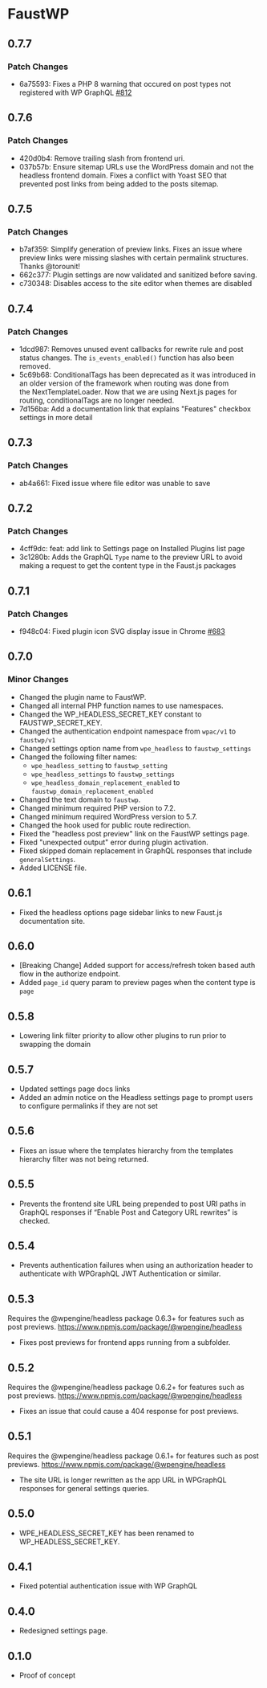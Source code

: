 # FaustWP

## 0.7.7

### Patch Changes

- 6a75593: Fixes a PHP 8 warning that occured on post types not registered with WP GraphQL [#812](https://github.com/wpengine/faustjs/pull/812)

## 0.7.6

### Patch Changes

- 420d0b4: Remove trailing slash from frontend uri.
- 037b57b: Ensure sitemap URLs use the WordPress domain and not the headless frontend domain. Fixes a conflict with Yoast SEO that prevented post links from being added to the posts sitemap.

## 0.7.5

### Patch Changes

- b7af359: Simplify generation of preview links. Fixes an issue where preview links were missing slashes with certain permalink structures. Thanks @torounit!
- 662c377: Plugin settings are now validated and sanitized before saving.
- c730348: Disables access to the site editor when themes are disabled

## 0.7.4

### Patch Changes

- 1dcd987: Removes unused event callbacks for rewrite rule and post status changes. The `is_events_enabled()` function has also been removed.
- 5c69b68: ConditionalTags has been deprecated as it was introduced in an older version of the framework when routing was done from the NextTemplateLoader. Now that we are using Next.js pages for routing, conditionalTags are no longer needed.
- 7d156ba: Add a documentation link that explains "Features" checkbox settings in more detail

## 0.7.3

### Patch Changes

- ab4a661: Fixed issue where file editor was unable to save

## 0.7.2

### Patch Changes

- 4cff9dc: feat: add link to Settings page on Installed Plugins list page
- 3c1280b: Adds the GraphQL `Type` name to the preview URL to avoid making a request to get the content type in the Faust.js packages

## 0.7.1

### Patch Changes

- f948c04: Fixed plugin icon SVG display issue in Chrome [#683](https://github.com/wpengine/faustjs/pull/683)

## 0.7.0

### Minor Changes

- Changed the plugin name to FaustWP.
- Changed all internal PHP function names to use namespaces.
- Changed the WP_HEADLESS_SECRET_KEY constant to FAUSTWP_SECRET_KEY.
- Changed the authentication endpoint namespace from `wpac/v1` to `faustwp/v1`
- Changed settings option name from `wpe_headless` to `faustwp_settings`
- Changed the following filter names:
  - `wpe_headless_setting` to `faustwp_setting`
  - `wpe_headless_settings` to `faustwp_settings`
  - `wpe_headless_domain_replacement_enabled` to `faustwp_domain_replacement_enabled`
- Changed the text domain to `faustwp`.
- Changed minimum required PHP version to 7.2.
- Changed minimum required WordPress version to 5.7.
- Changed the hook used for public route redirection.
- Fixed the "headless post preview" link on the FaustWP settings page.
- Fixed "unexpected output" error during plugin activation.
- Fixed skipped domain replacement in GraphQL responses that include `generalSettings`.
- Added LICENSE file.

## 0.6.1

- Fixed the headless options page sidebar links to new Faust.js documentation site.

## 0.6.0

- [Breaking Change] Added support for access/refresh token based auth flow in the authorize endpoint.
- Added `page_id` query param to preview pages when the content type is `page`

## 0.5.8

- Lowering link filter priority to allow other plugins to run prior to swapping the domain

## 0.5.7

- Updated settings page docs links
- Added an admin notice on the Headless settings page to prompt users to configure permalinks if they are not set

## 0.5.6

- Fixes an issue where the templates hierarchy from the templates hierarchy filter was not being returned.

## 0.5.5

- Prevents the frontend site URL being prepended to post URI paths in GraphQL responses if “Enable Post and Category URL rewrites” is checked.

## 0.5.4

- Prevents authentication failures when using an authorization header to authenticate with WPGraphQL JWT Authentication or similar.

## 0.5.3

Requires the @wpengine/headless package 0.6.3+ for features such as post previews. https://www.npmjs.com/package/@wpengine/headless

- Fixes post previews for frontend apps running from a subfolder.

## 0.5.2

Requires the @wpengine/headless package 0.6.2+ for features such as post previews. https://www.npmjs.com/package/@wpengine/headless

- Fixes an issue that could cause a 404 response for post previews.

## 0.5.1

Requires the @wpengine/headless package 0.6.1+ for features such as post previews. https://www.npmjs.com/package/@wpengine/headless

- The site URL is longer rewritten as the app URL in WPGraphQL responses for general settings queries.

## 0.5.0

- WPE_HEADLESS_SECRET_KEY has been renamed to WP_HEADLESS_SECRET_KEY.

## 0.4.1

- Fixed potential authentication issue with WP GraphQL

## 0.4.0

- Redesigned settings page.

## 0.1.0

- Proof of concept
